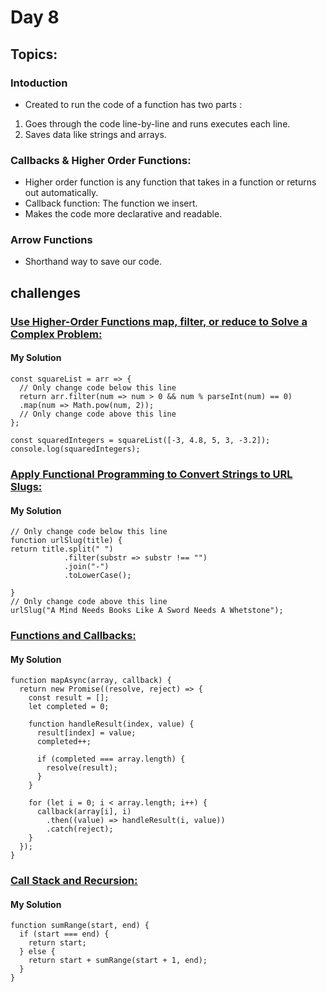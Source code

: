 # Day 8

## Topics:
### Intoduction
- Created to run the code of a function has two parts :
1. Goes through the code line-by-line and runs executes each line.
2. Saves data like strings and arrays.
   
###  Callbacks & Higher Order Functions:
- Higher order function is any function that takes in a function or returns out automatically.
- Callback function: The function we insert.
- Makes the code more declarative and readable.

### Arrow Functions
- Shorthand way to save our code.

## challenges
### [Use Higher-Order Functions map, filter, or reduce to Solve a Complex Problem:](https://www.freecodecamp.org/learn/javascript-algorithms-and-data-structures/functional-programming/use-higher-order-functions-map-filter-or-reduce-to-solve-a-complex-problem)
#### My Solution
```
const squareList = arr => {
  // Only change code below this line
  return arr.filter(num => num > 0 && num % parseInt(num) == 0)
  .map(num => Math.pow(num, 2));
  // Only change code above this line
};

const squaredIntegers = squareList([-3, 4.8, 5, 3, -3.2]);
console.log(squaredIntegers);
```

### [Apply Functional Programming to Convert Strings to URL Slugs:](https://www.freecodecamp.org/learn/javascript-algorithms-and-data-structures/functional-programming/apply-functional-programming-to-convert-strings-to-url-slugs)
#### My Solution
```
// Only change code below this line
function urlSlug(title) {
return title.split(" ")
            .filter(substr => substr !== "")
            .join("-")
            .toLowerCase();

}
// Only change code above this line
urlSlug("A Mind Needs Books Like A Sword Needs A Whetstone");
```
### [Functions and Callbacks:](https://github.com/orjwan-alrajaby/gsg-expressjs-backend-training-2023/blob/main/learning-sprint-1/week2-day1-tasks/tasks.md)
#### My Solution
```
function mapAsync(array, callback) {
  return new Promise((resolve, reject) => {
    const result = [];
    let completed = 0;

    function handleResult(index, value) {
      result[index] = value;
      completed++;

      if (completed === array.length) {
        resolve(result);
      }
    }

    for (let i = 0; i < array.length; i++) {
      callback(array[i], i)
        .then((value) => handleResult(i, value))
        .catch(reject);
    }
  });
}
```

### [Call Stack and Recursion:](https://github.com/orjwan-alrajaby/gsg-expressjs-backend-training-2023/blob/main/learning-sprint-1/week2-day1-tasks/tasks.md)
#### My Solution
```
function sumRange(start, end) {
  if (start === end) {
    return start;
  } else {
    return start + sumRange(start + 1, end);
  }
}
```
